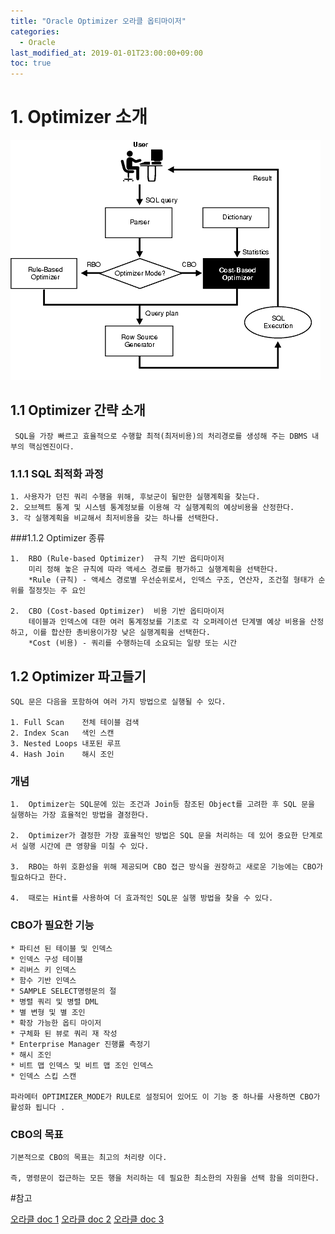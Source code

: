 ```yaml
---
title: "Oracle Optimizer 오라클 옵티마이저"
categories: 
  - Oracle
last_modified_at: 2019-01-01T23:00:00+09:00
toc: true
---
```

# 1. Optimizer 소개
![Alt text](/assets/images/optimizer.gif "Optional title")
## 1.1 Optimizer 간략 소개
```
 SQL을 가장 빠르고 효율적으로 수행할 최적(최저비용)의 처리경로를 생성해 주는 DBMS 내부의 핵심엔진이다.
```
### 1.1.1 SQL 최적화 과정
```
1. 사용자가 던진 쿼리 수행을 위해, 후보군이 될만한 실행계획을 찾는다.
2. 오브젝트 통계 및 시스템 통계정보를 이용해 각 실행계획의 예상비용을 산정한다.
3. 각 실행계획을 비교해서 최저비용을 갖는 하나를 선택한다.
```
###1.1.2 Optimizer 종류 
```
1.  RBO (Rule-based Optimizer)  규칙 기반 옵티마이저
    미리 정해 놓은 규칙에 따라 액세스 경로를 평가하고 실행계획을 선택한다.
    *Rule (규칙) - 액세스 경로별 우선순위로서, 인덱스 구조, 연산자, 조건절 형태가 순위를 절정짓는 주 요인

2.  CBO (Cost-based Optimizer)  비용 기반 옵티마이저
    테이블과 인덱스에 대한 여러 통계정보를 기초로 각 오퍼레이션 단계별 예상 비용을 산정하고, 이를 합산한 총비용이가장 낮은 실행계획을 선택한다.
    *Cost (비용) - 쿼리를 수행하는데 소요되는 일량 또는 시간
```

## 1.2 Optimizer 파고들기

```
SQL 문은 다음을 포함하여 여러 가지 방법으로 실행될 수 있다.

1. Full Scan    전체 테이블 검색
2. Index Scan   색인 스캔
3. Nested Loops 내포된 루프
4. Hash Join    해시 조인
```

### 개념
```
1.  Optimizer는 SQL문에 있는 조건과 Join등 참조된 Object를 고려한 후 SQL 문을 실행하는 가장 효율적인 방법을 결정한다. 

2.  Optimizer가 결정한 가장 효율적인 방법은 SQL 문을 처리하는 데 있어 중요한 단계로서 실행 시간에 큰 영향을 미칠 수 있다.

3.  RBO는 하위 호환성을 위해 제공되며 CBO 접근 방식을 권장하고 새로운 기능에는 CBO가 필요하다고 한다.

4.  때로는 Hint를 사용하여 더 효과적인 SQL문 실행 방법을 찾을 수 있다.
```
### CBO가 필요한 기능
```
* 파티션 된 테이블 및 인덱스
* 인덱스 구성 테이블
* 리버스 키 인덱스
* 함수 기반 인덱스
* SAMPLE SELECT명령문의 절
* 병렬 쿼리 및 병렬 DML
* 별 변형 및 별 조인
* 확장 가능한 옵티 마이저
* 구체화 된 뷰로 쿼리 재 작성
* Enterprise Manager 진행률 측정기
* 해시 조인
* 비트 맵 인덱스 및 비트 맵 조인 인덱스
* 인덱스 스킵 스캔

파라메터 OPTIMIZER_MODE가 RULE로 설정되어 있어도 이 기능 중 하나를 사용하면 CBO가 활성화 됩니다 . 
```

### CBO의 목표
```
기본적으로 CBO의 목표는 최고의 처리량 이다. 

즉, 명령문이 접근하는 모든 행을 처리하는 데 필요한 최소한의 자원을 선택 함을 의미한다. 
```

#참고

[오라클 doc 1](https://docs.oracle.com/cd/B10500_01/server.920/a96533/optimops.htm)
[오라클 doc 2](https://docs.oracle.com/cd/B28359_01/server.111/b28274/optimops.htm)
[오라클 doc 3](https://docs.oracle.com/database/121/TGSQL/tgsql_optcncpt.htm#TGSQL213)